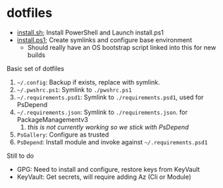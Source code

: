 # dotfiles

- [install.sh](./install.sh); Install PowerShell and Launch install.ps1
- [install.ps1](./install.ps1); Create symlinks and configure base environment
  - Should really have an OS bootstrap script linked into this for new builds

Basic set of dotfiles

1. `~/.config`: Backup if exists, replace with symlink. 
1. `~/.pwshrc.ps1`: Symlink to `./pwshrc.ps1`
1. `~/.requirements.psd1`: Symlink to `./requirements.psd1`, used for PsDepend
1. `~/.requirements.json`: Symlink to `./requirements.json`. for PackageManagementv3
    1. _this is not currently working so we stick with PsDepend_
1. `PsGallery`: Configure as trusted
1. `PsDepend`: Install module and invoke against `~/.requirements.psd1`


Still to do

- GPG: Need to install and configure, restore keys from KeyVault
- KeyVault: Get secrets, will require adding Az (Cli or Module)